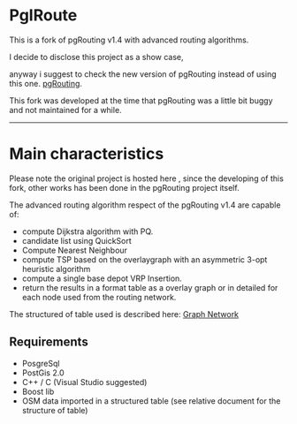 # PgIRoute

This is a fork of pgRouting v1.4 with advanced routing algorithms.

I decide to disclose this project as a show case,

anyway i suggest to check the new version of pgRouting instead of using this one. [pgRouting](http://pgrouting.org/).

This fork was developed at the time that pgRouting was a little bit buggy and not maintained for a while.

----

# Main characteristics

Please note the original project is hosted here [](http://pgrouting.org/), 
since the developing of this fork, other works has been done in the pgRouting project itself.

The advanced routing algorithm respect of the pgRouting v1.4 are capable of:

- compute Dijkstra algorithm with PQ.
- candidate list using QuickSort
- Compute Nearest Neighbour
- compute TSP based on the overlaygraph with an asymmetric 3-opt heuristic algorithm
- compute a single base depot VRP Insertion.
- return the results in a format table as a overlay graph or in detailed for each node used from the routing network.

The structured of table used is described here: [Graph Network](https://pgiroute.codeplex.com/wikipage?title=Graph%20Network&referringTitle=Home)

## Requirements

- PosgreSql
- PostGis 2.0
- C++ / C (Visual Studio suggested)
- Boost lib
- OSM data imported in a structured table (see relative document for the structure of table)
